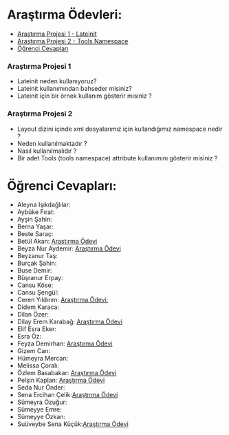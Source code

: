 # Araştırma Ödevleri:

- [Araştırma Projesi 1 - Lateinit](#1)
- [Araştırma Projesi 2 - Tools Namespace](#2)
- [Öğrenci Cevapları](#x)


### <a name="1"></a> Araştırma Projesi 1

- Lateinit neden kullanıyoruz?
- Lateinit kullanımından bahseder misiniz?
- Lateinit için bir örnek kullanım gösterir misiniz ?



### <a name="2"></a> Araştırma Projesi 2


- Layout dizini içinde xml dosyalarımız için kullandığımız namespace nedir ?
- Neden kullanılmaktadır ?
- Nasıl kullanılmalıdır ?
- Bir adet Tools (tools namespace) attribute kullanımını gösterir misiniz ? 


# <a name="x"></a> Öğrenci Cevapları:

- Aleyna Işıkdağlılar:
- Aybüke Fırat:
- Ayşin Şahin:
- Berna Yaşar:
- Beste Saraç:
- Betül Akan:  [Araştırma Ödevi](https://github.com/betulakan/UpSchool-Projects/blob/main/Ara%C5%9Ft%C4%B1rma%20%C3%96devleri/README.md)
- Beyza Nur Aydemir: [Araştırma Ödevi](https://github.com/beyzaaydemir/UpschoolBootcampResearchAssignments/blob/main/README.md)
- Beyzanur Taş:
- Burçak Şahin:
- Buse Demir:
- Büşranur Erpay:
- Cansu Köse:
- Cansu Şengül:
- Ceren Yıldırım: [Araştırma Ödevi:](https://github.com/NCerenyildirim/UpSchool_Ara-t-rma_-devleri/blob/main/README.md)
- Didem Karaca:
- Dilan Özer:
- Dilay Erem Karabağ: [Araştırma Ödevi](https://github.com/dilayerem/Upschool-Progress/blob/main/Ara%C5%9Ft%C4%B1rma%20%C3%96devleri/README.md)
- Elif Esra Eker:
- Esra Öz:
- Feyza Demirhan: [Araştırma Ödevi](https://github.com/feyzademirhan/UpSchool-Bootcamp-Progress/blob/main/Araştırma%20Ödevleri/README.md)
- Gizem Can:
- Hümeyra Mercan:
- Melissa Çoralı:
- Özlem Basabakar: [Araştırma Ödevi](https://github.com/ozlembasabakar/UpSchoolAndroidDevelopmentBootcamp/tree/main/Ara%C5%9Ft%C4%B1rma%20%C3%96devleri)
- Pelşin Kaplan: [Araştırma Ödevi](https://github.com/pelsinkaplan/Upschool-Progress/blob/main/Research-Assignments/Assignments.md)
- Seda Nur Önder:
- Sena Ercihan Çelik:[Araştırma Ödevi](https://github.com/senaecelik/UpSchool-Progress/tree/main/Ara%C5%9Ft%C4%B1rma%20%C3%96devleri)
- Sümeyra Özuğur:
- Sümeyye Emre:
- Sümeyye Özkan:
- Suüveybe Sena Küçük:[Araştırma Ödevi](https://github.com/suveybesena/UpschoolProjects/tree/research_assignments)
